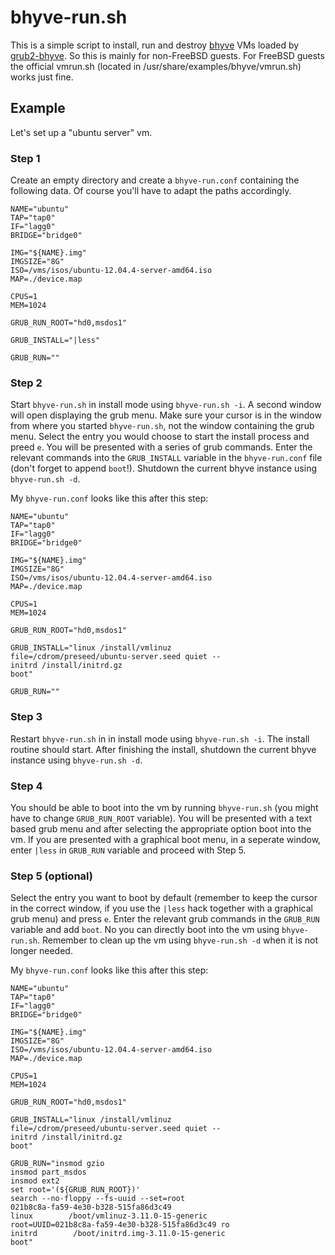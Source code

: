 bhyve-run.sh
============

This is a simple script to install, run and destroy [bhyve](http://bhyve.org)
VMs loaded by [grub2-bhyve](https://github.com/grehan-freebsd/grub2-bhyve). So
this is mainly for non-FreeBSD guests. For FreeBSD guests the official vmrun.sh
(located in /usr/share/examples/bhyve/vmrun.sh) works just fine.

Example
-------

Let's set up a "ubuntu server" vm.

### Step 1

Create an empty directory and create a `bhyve-run.conf` containing the following
data. Of course you'll have to adapt the paths accordingly.

	NAME="ubuntu"
	TAP="tap0"
	IF="lagg0"
	BRIDGE="bridge0"

	IMG="${NAME}.img"
	IMGSIZE="8G"
	ISO=/vms/isos/ubuntu-12.04.4-server-amd64.iso
	MAP=./device.map

	CPUS=1
	MEM=1024

	GRUB_RUN_ROOT="hd0,msdos1"

	GRUB_INSTALL="|less"

	GRUB_RUN=""

### Step 2

Start `bhyve-run.sh` in install mode using `bhyve-run.sh -i`. A second window
will open displaying the grub menu. Make sure your cursor is in the window from
where you started `bhyve-run.sh`, not the window containing the grub menu.
Select the entry you would choose to start the install process and preed `e`.
You will be presented with a series of grub commands. Enter the relevant
commands into the `GRUB_INSTALL` variable in the `bhyve-run.conf` file (don't
forget to append `boot`!). Shutdown the current bhyve instance using
`bhyve-run.sh -d`.

My `bhyve-run.conf` looks like this after this step:

	NAME="ubuntu"
	TAP="tap0"
	IF="lagg0"
	BRIDGE="bridge0"

	IMG="${NAME}.img"
	IMGSIZE="8G"
	ISO=/vms/isos/ubuntu-12.04.4-server-amd64.iso
	MAP=./device.map

	CPUS=1
	MEM=1024

	GRUB_RUN_ROOT="hd0,msdos1"

	GRUB_INSTALL="linux /install/vmlinuz
	file=/cdrom/preseed/ubuntu-server.seed quiet --
	initrd /install/initrd.gz
	boot"

	GRUB_RUN=""

### Step 3

Restart `bhyve-run.sh` in in install mode using `bhyve-run.sh -i`. The install
routine should start. After finishing the install, shutdown the current bhyve
instance using `bhyve-run.sh -d`.

### Step 4

You should be able to boot into the vm by running `bhyve-run.sh` (you might have
to change `GRUB_RUN_ROOT` variable). You will be presented with a text based
grub menu and after selecting the appropriate option boot into the vm. If you
are presented with a graphical boot menu, in a seperate window, enter `|less` in
`GRUB_RUN` variable and proceed with Step 5.

### Step 5 (optional)

Select the entry you want to boot by default (remember to keep the cursor in the
correct window, if you use the `|less` hack together with a graphical grub menu)
and press `e`. Enter the relevant grub commands in the `GRUB_RUN` variable and
add `boot`. No you can directly boot into the vm using `bhyve-run.sh`. Remember
to clean up the vm using `bhyve-run.sh -d` when it is not longer needed.

My `bhyve-run.conf` looks like this after this step:

	NAME="ubuntu"
	TAP="tap0"
	IF="lagg0"
	BRIDGE="bridge0"

	IMG="${NAME}.img"
	IMGSIZE="8G"
	ISO=/vms/isos/ubuntu-12.04.4-server-amd64.iso
	MAP=./device.map

	CPUS=1
	MEM=1024

	GRUB_RUN_ROOT="hd0,msdos1"

	GRUB_INSTALL="linux /install/vmlinuz
	file=/cdrom/preseed/ubuntu-server.seed quiet --
	initrd /install/initrd.gz
	boot"

	GRUB_RUN="insmod gzio
	insmod part_msdos
	insmod ext2
	set root='(${GRUB_RUN_ROOT})'
	search --no-floppy --fs-uuid --set=root
	021b8c8a-fa59-4e30-b328-515fa86d3c49
	linux        /boot/vmlinuz-3.11.0-15-generic
	root=UUID=021b8c8a-fa59-4e30-b328-515fa86d3c49 ro
	initrd        /boot/initrd.img-3.11.0-15-generic
	boot"

